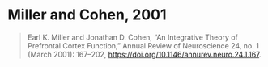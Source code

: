 # Miller and Cohen, 2001

> Earl K. Miller and Jonathan D. Cohen, “An Integrative Theory of Prefrontal Cortex Function,” Annual Review of Neuroscience 24, no. 1 (March 2001): 167–202, <https://doi.org/10.1146/annurev.neuro.24.1.167>.
